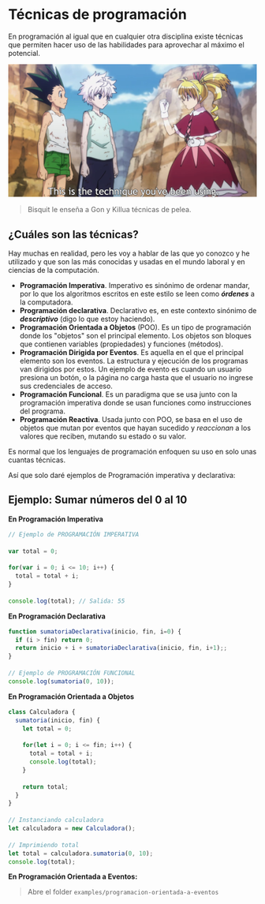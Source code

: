 # Técnicas de programación

En programación al igual que en cualquier otra disciplina existe técnicas que permiten hacer uso de las habilidades para aprovechar al máximo el potencial.

![Buisquit lecture](images\bisquit_technique_lecture.png)

> Bisquit le enseña a Gon y Killua técnicas de pelea.

## ¿Cuáles son las técnicas?

Hay muchas en realidad, pero les voy a hablar de las que yo conozco y he utilizado y que son las más conocidas y usadas en el mundo laboral y en ciencias de la computación.

- **Programación Imperativa**. Imperativo es sinónimo de ordenar mandar, por lo que los algoritmos escritos en este estilo se leen como ***órdenes*** a la computadora.
- **Programación declarativa**. Declarativo es, en este contexto sinónimo de ***descriptivo*** (digo lo que estoy haciendo).
- **Programación Orientada a Objetos** (POO). Es un tipo de programación donde los "objetos" son el principal elemento. Los objetos son bloques que contienen variables (propiedades) y funciones (métodos).
- **Programación Dirigida por Eventos**. Es aquella en el que el principal elemento son los eventos. La estructura y ejecución de los programas van dirigidos por estos. Un ejemplo de evento es cuando un usuario presiona un botón, o la página no carga hasta que el usuario no ingrese sus credenciales de acceso.
- **Programación Funcional**. Es un paradigma que se usa junto con la programación imperativa donde se usan funciones como instrucciones del programa.
- **Programación Reactiva**. Usada junto con POO, se basa en el uso de objetos que mutan por eventos que hayan sucedido y *reaccionan* a los valores que reciben, mutando su estado o su valor. 

Es normal que los lenguajes de programación enfoquen su uso en solo unas cuantas técnicas.

Así que solo daré ejemplos de Programación imperativa y declarativa:

## Ejemplo: Sumar números del 0 al 10

**En Programación Imperativa**
```js
// Ejemplo de PROGRAMACIÓN IMPERATIVA

var total = 0;

for(var i = 0; i <= 10; i++) {
  total = total + i;
}

console.log(total); // Salida: 55
```

**En Programación Declarativa**
```js
function sumatoriaDeclarativa(inicio, fin, i=0) {
  if (i > fin) return 0;
  return inicio + i + sumatoriaDeclarativa(inicio, fin, i+1);;
}

// Ejemplo de PROGRAMACIÓN FUNCIONAL
console.log(sumatoria(0, 10));
```

**En Programación Orientada a Objetos**
```js
class Calculadora {
  sumatoria(inicio, fin) {
    let total = 0;

    for(let i = 0; i <= fin; i++) {
      total = total + i;
      console.log(total);
    }

    return total;
  }
}

// Instanciando calculadora
let calculadora = new Calculadora();

// Imprimiendo total
let total = calculadora.sumatoria(0, 10);
console.log(total);
```

**En Programación Orientada a Eventos:**

> Abre el folder `examples/programacion-orientada-a-eventos`